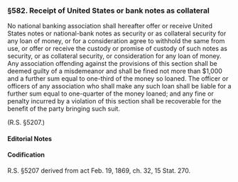 ### §582. Receipt of United States or bank notes as collateral ###

No national banking association shall hereafter offer or receive United States notes or national-bank notes as security or as collateral security for any loan of money, or for a consideration agree to withhold the same from use, or offer or receive the custody or promise of custody of such notes as security, or as collateral security, or consideration for any loan of money. Any association offending against the provisions of this section shall be deemed guilty of a misdemeanor and shall be fined not more than $1,000 and a further sum equal to one-third of the money so loaned. The officer or officers of any association who shall make any such loan shall be liable for a further sum equal to one-quarter of the money loaned; and any fine or penalty incurred by a violation of this section shall be recoverable for the benefit of the party bringing such suit.

(R.S. §5207.)

#### **Editorial Notes** ####

#### Codification ####

R.S. §5207 derived from act Feb. 19, 1869, ch. 32, 15 Stat. 270.